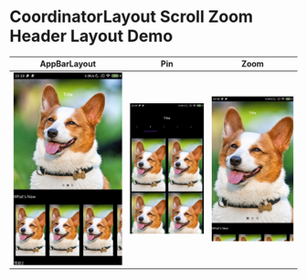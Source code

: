 # CoordinatorLayout Scroll Zoom Header Layout Demo

|AppBarLayout|Pin|Zoom|
|:---:|:---:|:---:|
|![](pics/pic1.png)|![](pics/pic2.png)|![](pics/pic3.png)